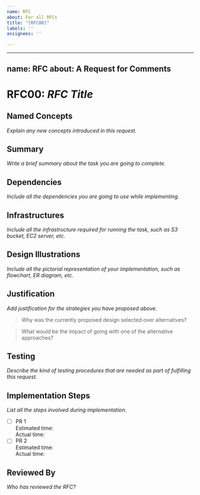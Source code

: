 ```yaml
---
name: RFC
about: For all RFCs
title: "[RFC00]"
labels: ''
assignees: ''

---
```


---
name: RFC
about: A Request for Comments
---

# RFC00: *RFC Title*

## Named Concepts
*Explain any new concepts introduced in this request.*

## Summary
*Write a brief summary about the task you are going to complete.*

## Dependencies
*Include all the dependencies you are going to use while implementing.*

## Infrastructures
*Include all the infrastructure required for running the task, such as S3 bucket, EC2 server, etc.*

## Design Illustrations
*Include all the pictorial representation of your implementation, such as flowchart, ER diagram, etc.*

## Justification
*Add justification for the strategies you have proposed above.*

> Why was the currently proposed design selected over alternatives?

> What would be the impact of going with one of the alternative approaches?

## Testing
*Describe the kind of testing procedures that are needed as part of fulfilling this request.*

## Implementation Steps
*List all the steps involved during implementation.*

- [ ] PR 1       
      Estimated time:  
      Actual time:  
- [ ] PR 2  
      Estimated time:  
      Actual time:  

## Reviewed By
*Who has reviewed the RFC?*

